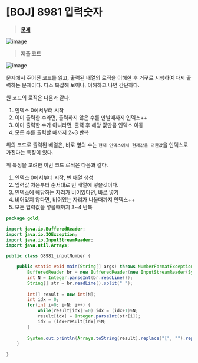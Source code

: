 # [BOJ] 8981 입력숫자
> **[문제](https://www.acmicpc.net/problem/8981)**
> 
![image](https://user-images.githubusercontent.com/80896077/179243139-86c79019-e89f-4412-843c-790ea1157996.png)

> **제출 코드**
> 

![image](https://user-images.githubusercontent.com/80896077/179242879-5d0d287a-905a-4990-8010-3d2865a63fa1.png)

문제에서 주어진 코드를 읽고, 출력된 배열의 로직을 이해한 후 거꾸로 시행하여 다시 출력하는 문제이다. 다소 복잡해 보이나, 이해하고 나면 간단하다.

원 코드의 로직은 다음과 같다.

1. 인덱스 0에서부터 시작
2. 이미 출력한 수라면, 출력하지 않은 수를 만날때까지 인덱스++
3. 이미 출력한 수가 아니라면, 출력 후 해당 값만큼 인덱스 이동
4. 모든 수를 출력할 때까지 2~3 반복

위의 코드로 출력된 배열은, 바로 옆의 수는 `현재 인덱스에서 현재값을 더한값`을 인덱스로 가진다는 특징이 있다.

위 특징을 고려한 이번 코드 로직은 다음과 같다.

1. 인덱스 0에서부터 시작, 빈 배열 생성
2. 입력값 처음부터 순서대로 빈 배열에 넣을것이다.
3. 인덱스에 해당하는 자리가 비어있다면, 바로 넣기
4. 비어있지 않다면, 비어있는 자리가 나올때까지 인덱스++
5. 모든 입력값을 넣을때까지 3~4 반복

```java
package gold;

import java.io.BufferedReader;
import java.io.IOException;
import java.io.InputStreamReader;
import java.util.Arrays;

public class G8981_inputNumber {

	public static void main(String[] args) throws NumberFormatException, IOException {
		BufferedReader br = new BufferedReader(new InputStreamReader(System.in));
		int N = Integer.parseInt(br.readLine());
		String[] str = br.readLine().split(" ");
		
		int[] result = new int[N];
		int idx = 0;
		for(int i=0; i<N; i++) {
			while(result[idx]!=0) idx = (idx+1)%N;
			result[idx] = Integer.parseInt(str[i]);
			idx = (idx+result[idx])%N;
		}
		
		System.out.println(Arrays.toString(result).replace("[", "").replace(",", "").replace("]", ""));
	}
	
}
```
